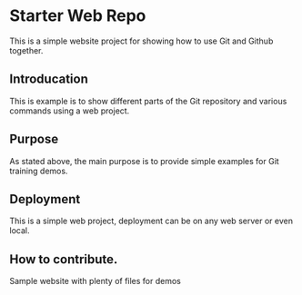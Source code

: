 # Starter Web Repo

This is a simple website project for showing how to use Git and Github together.

## Introducation

This is example is to show different parts of the Git repository and various commands using a web project.

## Purpose

As stated above, the main purpose is to provide simple examples for Git training demos.

## Deployment

This is a simple web project, deployment can be on any web server or even local.

## How to contribute.


Sample website with plenty of files for demos